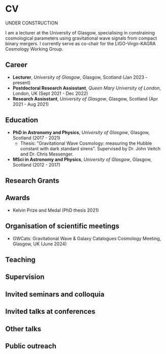 # CV

UNDER CONSTRUCTION

I am a lecturer at the University of Glasgow, specialising in constraining cosmological parameters using gravitational wave signals from compact binary mergers. I currently serve as co-chair for the LIGO-Virgo-KAGRA Cosmology Working Group.

## Career

- **Lecturer**, *University of Glasgow*, Glasgow, Scotland (Jan 2023 - present)
- **Postdoctoral Research Assisstant**, *Queen Mary University of London*, London, UK (Sept 2021 - Dec 2022)
- **Research Assisstant**, *University of Glasgow*, Glasgow, Scotland (Apr 2021 - Aug 2021)

## Education

- **PhD in Astronomy and Physics**, *University of Glasgow*, Glasgow, Scotland (2017 - 2021)
  - Thesis: "Gravitational Wave Cosmology: measuring the Hubble constant with dark standard sirens". Supervised by Dr. John Veitch and Dr. Chris Messenger.
- **MSci in Astronomy and Physics**, *University of Glasgow*, Glasgow, Scotland (2012 - 2017)

## Research Grants

## Awards
- Kelvin Prize and Medal (PhD thesis 2021)

## Organisation of scientific meetings
- GWCats: Gravitational Wave & Galaxy Catalogues Cosmology Meeting, Glasgow, UK (June 2024)

## Teaching

## Supervision

## Invited seminars and colloquia

## Invited talks at conferences

## Other talks

## Public outreach
